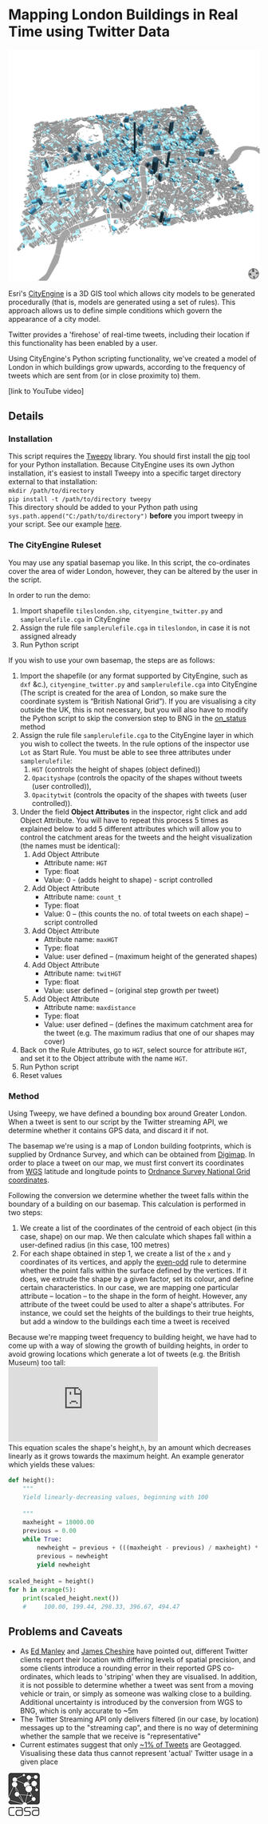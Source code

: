 # Mapping London Buildings in Real Time using Twitter Data

![London](london.png "London")

Esri's [CityEngine](http://www.esri.com/software/cityengine) is a 3D GIS tool which allows city models to be generated procedurally (that is, models are generated using a set of rules). This approach allows us to define simple conditions which govern the appearance of a city model.

Twitter provides a 'firehose' of real-time tweets, including their location if this functionality has been enabled by a user.

Using CityEngine's Python scripting functionality, we've created a model of London in which buildings grow upwards, according to the frequency of tweets which are sent from (or in close proximity to) them.

[link to YouTube video]

## Details
### Installation ###
This script requires the [Tweepy](http://tweepy.github.io) library. You should first install the [pip](http://www.pip-installer.org/en/latest/) tool for your Python installation. Because CityEngine uses its own Jython installation, it's easiest to install Tweepy into a specific target directory external to that installation:  
`mkdir /path/to/directory`  
`pip install -t /path/to/directory tweepy`  
This directory should be added to your Python path using `sys.path.append("C:/path/to/directory")` **before** you import tweepy in your script. See our example [here](cityengine_twitter.py#L14-15).

### The CityEngine Ruleset ###

You may use any spatial basemap you like. In this script, the co-ordinates cover the area of wider London, however, they can be altered by the user in the script.

In order to run the demo:

1. Import shapefile `tileslondon.shp`, `cityengine_twitter.py` and `samplerulefile.cga` in CityEngine
2. Assign the rule file `samplerulefile.cga` in `tileslondon`, in case it is not assigned already
3. Run Python script

If you wish to use your own basemap, the steps are as follows:  

1.  Import the shapefile (or any format supported by CityEngine, such as `dxf` &c.), `cityengine_twitter.py` and `samplerulefile.cga` into CityEngine (The script is created for the area of London, so make sure the coordinate system is “British National Grid”). If you are visualising a city outside the UK, this is not necessary, but you will also have to modify the Python script to skip the conversion step to BNG in the [on_status](cityengine_twitter.py#L178) method
2.  Assign the rule file `samplerulefile.cga` to the CityEngine layer in which you wish to collect the tweets. In the rule options of the inspector use `Lot` as Start Rule. You must be able to see three attributes under `samplerulefile`:
    1. `HGT` (controls the height of shapes (object defined))
    2. `Opacityshape` (controls the opacity of the shapes without tweets (user controlled)),
    3. `Opacitytwit` (controls the opacity of the shapes with tweets (user controlled)).
3. Under the field **Object Attributes** in the inspector, right click and add Object Attribute.
You will have to repeat this process 5 times as explained below to add 5 different attributes which will allow you to control the catchment areas for the tweets and the height visualization (the names must be identical): 
    1. Add Object Attribute
        - Attribute name: `HGT` 
        - Type: float 
        - Value: 0 - (adds height to shape) - script controlled
    2. Add Object Attribute
        - Attribute name: `count_t` 
        - Type: float
        - Value: 0 – (this counts the no. of total tweets on each shape) – script controlled
    3. Add Object Attribute
        - Attribute name: `maxHGT`
        - Type: float
        - Value: user defined – (maximum height of the generated shapes)
    4. Add Object Attribute
        - Attribute name: `twitHGT`
        - Type: float
        - Value: user defined – (original step growth per tweet)
    5. Add Object Attribute
        - Attribute name: `maxdistance`
        - Type: float
        - Value: user defined – (defines the maximum catchment area for the tweet (e.g. The maximum radius that one of our shapes may cover)
4. Back on the Rule Attributes, go to `HGT`, select source for attribute `HGT`, and set it to the Object attribute with the name `HGT`. 
5.  Run Python script
6.  Reset values

### Method ###
Using Tweepy, we have defined a bounding box around Greater London. When a tweet is sent to our script by the Twitter streaming API, we determine whether it contains GPS data, and discard it if not.

The basemap we're using is a map of London building footprints, which is supplied by Ordnance Survey, and which can be obtained from [Digimap](http://digimap.edina.ac.uk/digimap/home). In order to place a tweet on our map, we must first convert its coordinates from [WGS](http://en.wikipedia.org/wiki/WGS84) latitude and longitude points to [Ordnance Survey National Grid coordinates](http://en.wikipedia.org/wiki/British_National_Grid).

Following the conversion we determine whether the tweet falls within the boundary of a building on our basemap. This calculation is performed in two steps:

1. We create a list of the coordinates of the centroid of each object (in this case, shape) on our map. We then calculate which shapes fall within a user-defined radius (in this case, 100 metres)
2. For each shape obtained in step 1, we create a list of the `x` and `y` coordinates of its vertices, and apply the [even-odd](http://en.wikipedia.org/wiki/Even–odd_rule) rule to determine whether the point falls within the surface defined by the vertices. If it does, we extrude the shape by a given factor, set its colour, and define certain characteristics. In our case, we are mapping one particular attribute – location – to the shape in the form of height. However, any attribute of the tweet could be used to alter a shape's attributes. For instance, we could set the heights of the buildings to their true heights, but add a window to the buildings each time a tweet is received

Because we're mapping tweet frequency to building height, we have had to come up with a way of slowing the growth of building heights, in order to avoid growing locations which generate a lot of tweets (e.g. the British Museum) too tall:  
![equation](http://latex.codecogs.com/png.latex?%5Cfn_phv%20h%20%3D%20h_%7Bprev%7D%20&plus;%20%5Cleft%20%28%5Cfrac%7Bh_%7Bmax%7D%20-%20h_%7Bprev%7D%7D%7Bh_%7Bmax%7D%7D%20%5Cright%29%20*%20100)  
This equation scales the shape's height,`h`, by an amount which decreases linearly as it grows towards the maximum height.
An example generator which yields these values:

``` python
def height():
    """
    Yield linearly-decreasing values, beginning with 100

    """
    maxheight = 18000.00
    previous = 0.00
    while True:
        newheight = previous + (((maxheight - previous) / maxheight) * 100.00)
        previous = newheight
        yield newheight

scaled_height = height()
for h in xrange(5):
    print(scaled_height.next())
    #     100.00, 199.44, 298.33, 396.67, 494.47
```

## Problems and Caveats

- As [Ed Manley](http://urbanmovements.co.uk) and [James Cheshire](http://spatial.ly) have pointed out, different Twitter clients report their location with differing levels of spatial precision, and some clients introduce a rounding error in their reported GPS co-ordinates, which leads to 'striping' when they are visualised. In addition, it is not possible to determine whether a tweet was sent from a moving vehicle or train, or simply as someone was walking close to a building. Additional uncertainty is introduced by the conversion from WGS to BNG, which is only accurate to ~5m
- The Twitter Streaming API only delivers filtered (in our case, by location) messages up to the "streaming cap", and there is no way of determining whether the sample that we receive is "representative"
- Current estimates suggest that only [~1% of Tweets](http://www.quora.com/What-percentage-of-tweets-are-geotagged-What-percentage-of-geotagged-tweets-are-ascribed-to-a-venue#) are Geotagged. Visualising these data thus cannot represent 'actual' Twitter usage in a given place

[![CASA](casa_black.png)](http://www.bartlett.ucl.ac.uk/casa)
